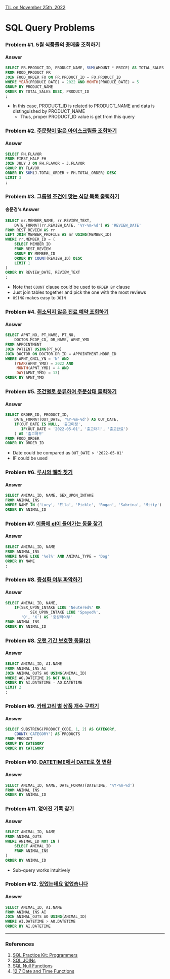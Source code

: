 [TIL on November 25th, 2022](../../TIL/2022/11/11-25-2022.md)
# **SQL Query Problems**
### Problem #1. [5월 식품들의 총매출 조회하기](https://school.programmers.co.kr/learn/courses/30/lessons/131117)

#### Answer
```SQL
SELECT FR.PRODUCT_ID, PRODUCT_NAME, SUM(AMOUNT * PRICE) AS TOTAL_SALES
FROM FOOD_PRODUCT FR
JOIN FOOD_ORDER FO ON FR.PRODUCT_ID = FO.PRODUCT_ID
WHERE YEAR(PRODUCE_DATE) = 2022 AND MONTH(PRODUCE_DATE) = 5
GROUP BY PRODUCT_NAME
ORDER BY TOTAL_SALES DESC, PRODUCT_ID
;
```

- In this case, PRODUCT_ID is related to PRODUCT_NAME and data is distinguished by PRODUCT_NAME
  * Thus, proper PRODUCT_ID value is get from this query


### Problem #2. [주문량이 많은 아이스크림들 조회하기](https://school.programmers.co.kr/learn/courses/30/lessons/133027)

#### Answer
```SQL
SELECT FH.FLAVOR
FROM FIRST_HALF FH
JOIN JULY J ON FH.FLAVOR = J.FLAVOR
GROUP BY FLAVOR
ORDER BY SUM(J.TOTAL_ORDER + FH.TOTAL_ORDER) DESC
LIMIT 3
;
```


### Problem #3. [그룹별 조건에 맞는 식당 목록 출력하기](https://school.programmers.co.kr/learn/courses/30/lessons/131124)

#### 송문경's Answer
```SQL
SELECT mr.MEMBER_NAME, rr.REVIEW_TEXT,
    DATE_FORMAT(rr.REVIEW_DATE, '%Y-%m-%d') AS 'REVIEW_DATE'
FROM REST_REVIEW AS rr
LEFT JOIN MEMBER_PROFILE AS mr USING(MEMBER_ID)
WHERE rr.MEMBER_ID = (
    SELECT MEMBER_ID
    FROM REST_REVIEW
    GROUP BY MEMBER_ID
    ORDER BY COUNT(REVIEW_ID) DESC
    LIMIT 1
)
ORDER BY REVIEW_DATE, REVIEW_TEXT
;
```

- Note that `COUNT` clause could be used to `ORDER BY` clause
- Just join tables together and pick the one with the most reviews
- `USING` makes easy to `JOIN`


### Problem #4. [취소되지 않은 진료 예약 조회하기](https://school.programmers.co.kr/learn/courses/30/lessons/132204)

#### Answer
```SQL
SELECT APNT_NO, PT_NAME, PT_NO,
    DOCTOR.MCDP_CD, DR_NAME, APNT_YMD
FROM APPOINTMENT
JOIN PATIENT USING(PT_NO)
JOIN DOCTOR ON DOCTOR.DR_ID = APPOINTMENT.MDDR_ID 
WHERE APNT_CNCL_YN = 'N' AND
    (YEAR(APNT_YMD) = 2022 AND
     MONTH(APNT_YMD) = 4 AND
     DAY(APNT_YMD) = 13)
ORDER BY APNT_YMD
```

### Problem #5. [조건별로 분류하여 주문상태 출력하기](https://school.programmers.co.kr/learn/courses/30/lessons/131113)

#### Answer
```SQL
SELECT ORDER_ID, PRODUCT_ID,
    DATE_FORMAT(OUT_DATE, '%Y-%m-%d') AS OUT_DATE,
    IF(OUT_DATE IS NULL, '출고미정',
       IF(OUT_DATE > '2022-05-01', '출고대기', '출고완료')
    ) AS '출고여부'
FROM FOOD_ORDER
ORDER BY ORDER_ID
```
- Date could be compared as `OUT_DATE > '2022-05-01'`
- IF could be used 


### Problem #6. [루시와 엘라 찾기](https://school.programmers.co.kr/learn/courses/30/lessons/59046)

#### Answer
```SQL
SELECT ANIMAL_ID, NAME, SEX_UPON_INTAKE
FROM ANIMAL_INS
WHERE NAME IN ('Lucy', 'Ella', 'Pickle', 'Rogan', 'Sabrina', 'Mitty')
ORDER BY ANIMAL_ID
```

### Problem #7. [이름에 el이 들어가는 동물 찾기](https://school.programmers.co.kr/learn/courses/30/lessons/59047)

#### Answer
```SQL
SELECT ANIMAL_ID, NAME
FROM ANIMAL_INS
WHERE NAME LIKE '%el%' AND ANIMAL_TYPE = 'Dog'
ORDER BY NAME
;
```

### Problem #8. [중성화 여부 파악하기](https://school.programmers.co.kr/learn/courses/30/lessons/59409)

#### Answer
```SQL
SELECT ANIMAL_ID, NAME,
    IF(SEX_UPON_INTAKE LIKE 'Neutered%' OR
           SEX_UPON_INTAKE LIKE 'Spayed%',
       'O', 'X') AS '중성화여부'
FROM ANIMAL_INS
ORDER BY ANIMAL_ID
```

### Problem #8. [오랜 기간 보호한 동물(2)](https://school.programmers.co.kr/learn/courses/30/lessons/59411)

#### Answer
```SQL
SELECT ANIMAL_ID, AI.NAME
FROM ANIMAL_INS AI
JOIN ANIMAL_OUTS AO USING(ANIMAL_ID)
WHERE AO.DATETIME IS NOT NULL
ORDER BY AI.DATETIME - AO.DATETIME
LIMIT 2
;
```

### Problem #9. [카테고리 별 상품 개수 구하기](https://school.programmers.co.kr/learn/courses/30/lessons/131529)

#### Answer
```SQL
SELECT SUBSTRING(PRODUCT_CODE, 1, 2) AS CATEGORY,
    COUNT('CATEGORY') AS PRODUCTS
FROM PRODUCT
GROUP BY CATEGORY
ORDER BY CATEGORY
```

### Problem #10. [DATETIME에서 DATE로 형 변환](https://school.programmers.co.kr/learn/courses/30/lessons/59414)

#### Answer
```SQL
SELECT ANIMAL_ID, NAME, DATE_FORMAT(DATETIME, '%Y-%m-%d')
FROM ANIMAL_INS
ORDER BY ANIMAL_ID
```

### Problem #11. [없어진 기록 찾기](https://school.programmers.co.kr/learn/courses/30/lessons/59042)

#### Answer
```SQL
SELECT ANIMAL_ID, NAME
FROM ANIMAL_OUTS
WHERE ANIMAL_ID NOT IN (
    SELECT ANIMAL_ID
    FROM ANIMAL_INS
)
ORDER BY ANIMAL_ID
```

- Sub-query works intuitively


### Problem #12. [있었는데요 없었습니다](https://school.programmers.co.kr/learn/courses/30/lessons/59043)

#### Answer
```SQL
SELECT ANIMAL_ID, AI.NAME
FROM ANIMAL_INS AI
JOIN ANIMAL_OUTS AO USING(ANIMAL_ID)
WHERE AI.DATETIME > AO.DATETIME
ORDER BY AI.DATETIME
```


___

### References
1. [SQL Practice Kit: Programmers](https://school.programmers.co.kr/learn/challenges?tab=sql_practice_kit)
2. [SQL JOINs](https://www.w3schools.com/sql/sql_join.asp)
3. [SQL Null Functions](https://www.w3schools.com/sql/sql_isnull.asp)
4. [12.7 Date and Time Functions](https://dev.mysql.com/doc/refman/8.0/en/date-and-time-functions.html)